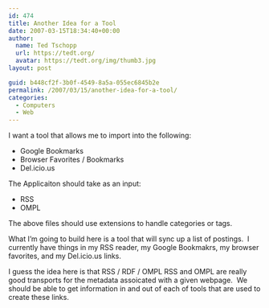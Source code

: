 ```yaml
---
id: 474
title: Another Idea for a Tool
date: 2007-03-15T18:34:40+00:00
author:
  name: Ted Tschopp
  url: https://tedt.org/
  avatar: https://tedt.org/img/thumb3.jpg
layout: post

guid: b448cf2f-3b0f-4549-8a5a-055ec6845b2e
permalink: /2007/03/15/another-idea-for-a-tool/
categories:
  - Computers
  - Web
---
```

I want a tool that allows me to import into the following:

  * Google Bookmarks
  * Browser Favorites / Bookmarks
  * Del.icio.us

The Applicaiton should take as an input:

  * RSS
  * OMPL

The above files should use extensions to handle categories or tags.

What I’m going to build here is a tool that will sync up a list of postings.&#160; I currently have things in my RSS reader, my Google Bookmakrs, my browser favorites, and my Del.icio.us links.

I guess the idea here is that RSS / RDF / OMPL RSS and OMPL are really good transports for the metadata assoicated with a given webpage.&#160; We should be able to get information in and out of each of tools that are used to create these links.

&#160;

&#160;
